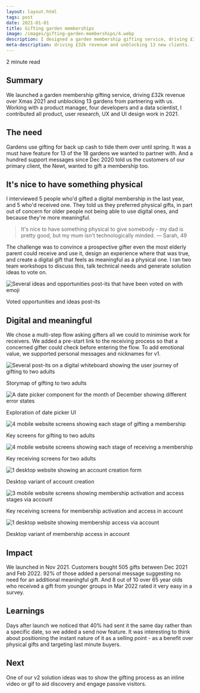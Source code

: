 ```yaml
---
layout: layout.html
tags: post
date: 2021-01-01
title: Gifting garden memberships
image: /images/gifting-garden-memberships/4.webp
description: I designed a garden membership gifting service, driving £32k revenue and unblocking 13 new clients.
meta-description: driving £32k revenue and unblocking 13 new clients.
---
```

2 minute read

## Summary

We launched a garden membership gifting service, driving £32k revenue over Xmas 2021 and unblocking 13 gardens from partnering with us. Working with a product manager, four developers and a data scientist, I contributed all product, user research, UX and UI design work in 2021.

## The need

Gardens use gifting for back up cash to tide them over until spring. It was a must have feature for 13 of the 18 gardens we wanted to partner with. And a hundred support messages since Dec 2020 told us the customers of our primary client, the Newt, wanted to gift a membership too.

## It's nice to have something physical

I interviewed 5 people who'd gifted a digital membership in the last year, and 5 who'd received one. They told us they preferred physical gifts, in part out of concern for older people not being able to use digital ones, and because they're more meaningful.

> It's nice to have something physical to give somebody - my dad is pretty good, but my mum isn't technologically minded. — Sarah, 49

The challenge was to convince a prospective gifter even the most elderly parent could receive and use it, design an experience where that was true, and create a digital gift that feels as meaningful as a physical one. I ran two team workshops to discuss this, talk technical needs and generate solution ideas to vote on.

![Several ideas and opportunities post-its that have been voted on with emoji](/images/gifting-garden-memberships/voted-opportunities-and-ideas-post-its.jpg)<figcaption>Voted opportunities and ideas post-its</figcaption>

## Digital and meaningful

We chose a multi-step flow asking gifters all we could to minimise work for receivers. We added a pre-start link to the receiving process so that a concerned gifter could check before entering the flow. To add emotional value, we supported personal messages and nicknames for v1.

![Several post-its on a digital whiteboard showing the user journey of gifting to two adults](/images/gifting-garden-memberships/storymap-of-gifting-to-two-adults.jpg)<figcaption>Storymap of gifting to two adults</figcaption>

![A date picker component for the month of December showing different error states](/images/gifting-garden-memberships/exploration-of-date-picker-ui.webp)<figcaption>Exploration of date picker UI</figcaption>

![4 mobile website screens showing each stage of gifting a membership](/images/gifting-garden-memberships/key-screens-for-gifting-to-two-adults.jpg)<figcaption>Key screens for gifting to two adults</figcaption>

![4 mobile website screens showing each stage of receiving a membership](/images/gifting-garden-memberships/key-receiving-screens-for-two-adults.jpg)<figcaption>Key receiving screens for two adults</figcaption>

![1 desktop website showing an account creation form](/images/gifting-garden-memberships/desktop-variant-of-account-creation.webp)<figcaption>Desktop variant of account creation</figcaption>

![3 mobile website screens showing membership activation and access stages via account](/images/gifting-garden-memberships/key-receiving-screens-for-membership-activation.webp)<figcaption>Key receiving screens for membership activation and access in account</figcaption>

![1 desktop website showing membership access via account](/images/gifting-garden-memberships/desktop-variant-of-membership-access.webp)<figcaption>Desktop variant of membership access in account</figcaption>

## Impact

We launched in Nov 2021. Customers bought 505 gifts between Dec 2021 and Feb 2022. 92% of those added a personal message suggesting no need for an additional meaningful gift. And 8 out of 10 over 65 year olds who received a gift from younger groups in Mar 2022 rated it very easy in a survey.

## Learnings

Days after launch we noticed that 40% had sent it the same day rather than a specific date, so we added a send now feature. It was interesting to think about positioning the instant nature of it as a selling point - as a benefit over physical gifts and targeting last minute buyers.

## Next

One of our v2 solution ideas was to show the gifting process as an inline video or gif to aid discovery and engage passive visitors.